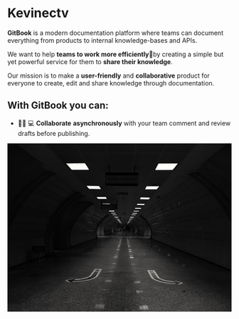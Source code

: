 # Kevinectv

**GitBook** is a modern documentation platform where teams can document everything from products to internal knowledge-bases and APIs.

We want to help **teams to work more efficiently**🤝by creating a simple but yet powerful service for them to **share their knowledge**.

Our mission is to make a **user-friendly** and **collaborative** product for everyone to create, edit and share knowledge through documentation.

## With GitBook you can:

* 👨🏽 💻 **Collaborate** **asynchronously**  with your team comment and review drafts before publishing.

![](.gitbook/assets/bg_2.jpg)

